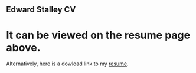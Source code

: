 
## Edward Stalley CV

# It can be viewed on the resume page above.

Alternatively, here is a dowload link to my [resume](https://github.com/Edward-Stalley/resume/raw/main/Edward-Stalley.pdf).
